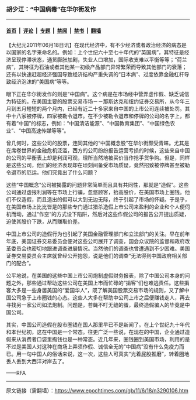 ### 胡少江：“中国病毒”在华尔街发作

---

#### [首页](../../../..?n3290106) &nbsp;|&nbsp; [评论](../../../../../epoch-comment?n3290106) &nbsp;|&nbsp; [专题](../../../../../epoch-special?n3290106) &nbsp;|&nbsp; [禁闻](../../../../../epoch-news?n3290106) &nbsp;|&nbsp; [禁书](../../../../../books?n3290106) &nbsp;|&nbsp; [翻墙](https://github.com/gfw-breaker/nogfw/blob/master/README.md?n3290106)


<div class="post_content" id="artbody" itemprop="articleBody">
 <!-- article content begin -->
 <p>
  【大纪元2011年06月18日讯】在现代经济中，有不少经济或者政治经济的病态是以国家的名字来命名的。例如：上个世纪六十至七十年代的“英国病”，其特征是经济呈现停滞状态，通货膨胀加剧，失业人口增加，国际收支难以平衡等等；“荷兰病”，其特征为石油或者其他某一初级产品部门异常繁荣而导致其他部门的衰落；还有以快速赶超经济强国导致经济结构严重失调的“日本病”、过度依靠金融杠杆导致经济泡沫的“美国病”等等。
 </p>
 <p>
  眼下正在华尔街发作的则是“中国病”。这个病是在市场经中营弄虚作假、缺乏诚信为特征的。在美国主要的股票交易市场－－那斯达克和纽约证券交易所，从今年三月到五月短短的两个月内，已经有近二十多家来自中国的上市公司连续被处罚。其中十八家被停牌，四家被勒令退市。在不少被勒令退市和停牌的公司的名字上，都有着“中国”的标志，例如：“中国清洁能源”、“中国教育集团”、“中国绿色农业”、“中国高速传媒等等”。
 </p>
 <p>
  曾几何时，这些公司的股票，连同其他的“中国概念股”在华尔街颇受青睐。尤其是在席卷世界的金融危机泛滥，西方的公司纷纷报告运营亏损的时候，这些来自中国的公司的平衡表上却是利润可观，理所当然地被买价当作抢手货争购。但是，同样是这些公司，他们的经济表现却在顷刻间备受市场质疑，竟然招致被停牌甚至被勒令退市的厄运。他们究竟出了什么问题？
 </p>
 <p>
  这些“中国概念”公司被揭露的问题非常简单而且具有共同性，那就是“造假”。这些公司通过虚报利润等在市场上行骗，忽悠顾客，抬高股价，在美国市场上圈钱。他们不仅造假，而且造出的假可以大到无边无际，终于引起了市场的怀疑。于是乎，在美国市场上比比皆是的那些专门通过猎杀造假上市公司来盈利的企业和个人便伺机而动，通过“作空”的方式设下陷阱，然后对这些作假公司的报告公开提出质疑，迫使其股价下跌，从而赚取价差。
 </p>
 <p>
  中国上市公司的造假行为也引起了美国金融管理部门和立法部门的关注。早在前年年底，美国证券交易委员会便对这些公司展开了调查，国会众议院的监督和政府改革委员会也密切地跟进调查进展情况。当然他们的调查也曾遭遇到不少困难。美国证券交易委员会主席就曾经公开抱怨，说是他们的调查“无法得到中国政府相关部门的配合”。
 </p>
 <p>
  公平地说，在美国的这些中国上市公司炮制虚假财务报表，除了中国公司本身的问题之外，那些通过帮助这些公司在美国上市而忙碌的“掮客”们也难逃责任。这些掮客大多是一些身居美国的“爱国华人”，既了解美国股票交易市场的规则，又了解中国公司急于上市圈钱的心态。这些人大多在帮助中公司上市之后便赚钱走人，再去寻找另一家公司如法炮制。问题是，苍蝇不叮无缝的蛋，最终造假骗人的毕竟是中国公司。
 </p>
 <p>
  其实，中国公司造假在股市圈钱在国人那里早已不是新闻了。在上个世纪九十年代和本世纪初，这在中国是一个常态。往更广泛一些说，在现在的中国，企业通过造假来从消费者口袋里掏钱也是一种常态。近几年来，圈钱圈到美国市场，利用的是不过是美国人对这种在商场上弄须作假、诚信全无的“中国病”没有什么免疫力而已。用一句中国人的俗话来说，这一次，这些人可真实“光着屁股推磨”，转着圈地丢人丢到大西洋对岸去了。
 </p>
 <p>
  ——RFA
 </p>
 <!-- article content end -->
 <div id="below_article_ad">
 </div>
</div>


---

原文链接（需翻墙）：https://www.epochtimes.com/gb/11/6/18/n3290106.htm